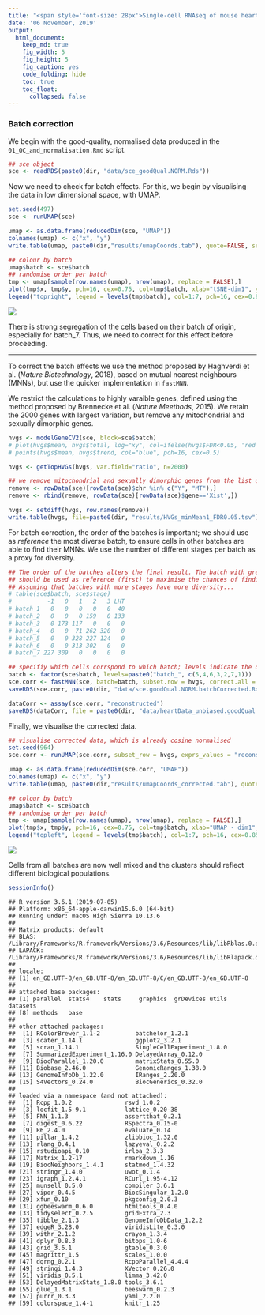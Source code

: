 ```yaml
---
title: "<span style='font-size: 28px'>Single-cell RNAseq of mouse heart development</style>"
date: '06 November, 2019'
output:
  html_document:
    keep_md: true
    fig_width: 5
    fig_height: 5
    fig_caption: yes
    code_folding: hide
    toc: true
    toc_float: 
      collapsed: false
---
```





### Batch correction

We begin with the good-quality, normalised data produced in the `01_QC_and_normalisation.Rmd` script.


```r
## sce object
sce <- readRDS(paste0(dir, "data/sce_goodQual.NORM.Rds"))
```

Now we need to check for batch effects. For this, we begin by visualising the data in low dimensional space, with UMAP.


```r
set.seed(497)
sce <- runUMAP(sce)

umap <- as.data.frame(reducedDim(sce, "UMAP"))
colnames(umap) <- c("x", "y")
write.table(umap, paste0(dir,"results/umapCoords.tab"), quote=FALSE, sep="\t")

## colour by batch
umap$batch <- sce$batch
## randomise order per batch
tmp <- umap[sample(row.names(umap), nrow(umap), replace = FALSE),]
plot(tmp$x, tmp$y, pch=16, cex=0.75, col=tmp$batch, xlab="tSNE-dim1", ylab="tSNE-dim2", bty="l")
legend("topright", legend = levels(tmp$batch), col=1:7, pch=16, cex=0.85)
```

![](02_batchCorrection_files/figure-html/umap-1.png)<!-- -->

There is strong segregation of the cells based on their batch of origin, especially for batch_7. Thus, we need to correct for this effect before proceeding.

----

To correct the batch effects we use the method proposed by Haghverdi et al. (*Nature Biotechnology*, 2018), based on mutual nearest neighbours (MNNs), but use the quicker implementation in `fastMNN`. 

We restrict the calculations to highly varaible genes, defined using the method proposed by Brennecke et al. (*Nature Meethods*, 2015). We retain the 2000 genes with largest variation, but remove any mitochondrial and sexually dimorphic genes.


```r
hvgs <- modelGeneCV2(sce, block=sce$batch)
# plot(hvgs$mean, hvgs$total, log="xy", col=ifelse(hvgs$FDR<0.05, 'red', 'black'))
# points(hvgs$mean, hvgs$trend, col="blue", pch=16, cex=0.5)

hvgs <- getTopHVGs(hvgs, var.field="ratio", n=2000)

## we remove mitochondrial and sexually dimorphic genes from the list of HVGs
remove <- rowData(sce)[rowData(sce)$chr %in% c("Y", "MT"),]
remove <- rbind(remove, rowData(sce)[rowData(sce)$gene=='Xist',])

hvgs <- setdiff(hvgs, row.names(remove))
write.table(hvgs, file=paste0(dir, "results/HVGs_minMean1_FDR0.05.tsv"), quote = FALSE, col.names = FALSE, row.names = FALSE)
```

For batch correction, the order of the batches is important; we should use as *reference* the most diverse batch, to ensure cells in other batches are able to find their MNNs. We use the number of different stages per batch as a proxy for diversity.


```r
## The order of the batches alters the final result. The batch with greatest diversity
## should be used as reference (first) to maximise the chances of finding MNNs. 
## Assuming that batches with more stages have more diversity...
# table(sce$batch, sce$stage)
#          -1   0   1   2   3 LHT
# batch_1   0   0   0   0   0  40
# batch_2   0   0   0 159   0 133
# batch_3   0 173 117   0   0   0
# batch_4   0   0  71 262 320   0
# batch_5   0   0 328 227 124   0
# batch_6   0   0 313 302   0   0
# batch_7 227 309   0   0   0   0

## specifiy which cells corrspond to which batch; levels indicate the order for merging
batch <- factor(sce$batch, levels=paste0("batch_", c(5,4,6,3,2,7,1)))
sce.corr <- fastMNN(sce, batch=batch, subset.row = hvgs, correct.all = TRUE)
saveRDS(sce.corr, paste0(dir, "data/sce.goodQual.NORM.batchCorrected.Rds"))

dataCorr <- assay(sce.corr, "reconstructed")
saveRDS(dataCorr, file = paste0(dir, "data/heartData_unbiased.goodQual.NORM.batchCorrected.Rds"))
```

Finally, we visualise the corrected data.


```r
## visualise corrected data, which is already cosine normalised
set.seed(964)
sce.corr <- runUMAP(sce.corr, subset_row = hvgs, exprs_values = "reconstructed")

umap <- as.data.frame(reducedDim(sce.corr, "UMAP"))
colnames(umap) <- c("x", "y")
write.table(umap, paste0(dir,"results/umapCoords_corrected.tab"), quote=FALSE, sep="\t")

## colour by batch
umap$batch <- sce$batch
## randomise order per batch
tmp <- umap[sample(row.names(umap), nrow(umap), replace = FALSE),]
plot(tmp$x, tmp$y, pch=16, cex=0.75, col=tmp$batch, xlab="UMAP - dim1", ylab="UMAP - dim2", bty="l")
legend("topleft", legend = levels(tmp$batch), col=1:7, pch=16, cex=0.85)
```

![](02_batchCorrection_files/figure-html/umap_corrected-1.png)<!-- -->

Cells from all batches are now well mixed and the clusters should reflect different biological populations.


```r
sessionInfo()
```

```
## R version 3.6.1 (2019-07-05)
## Platform: x86_64-apple-darwin15.6.0 (64-bit)
## Running under: macOS High Sierra 10.13.6
## 
## Matrix products: default
## BLAS:   /Library/Frameworks/R.framework/Versions/3.6/Resources/lib/libRblas.0.dylib
## LAPACK: /Library/Frameworks/R.framework/Versions/3.6/Resources/lib/libRlapack.dylib
## 
## locale:
## [1] en_GB.UTF-8/en_GB.UTF-8/en_GB.UTF-8/C/en_GB.UTF-8/en_GB.UTF-8
## 
## attached base packages:
## [1] parallel  stats4    stats     graphics  grDevices utils     datasets 
## [8] methods   base     
## 
## other attached packages:
##  [1] RColorBrewer_1.1-2          batchelor_1.2.1            
##  [3] scater_1.14.1               ggplot2_3.2.1              
##  [5] scran_1.14.1                SingleCellExperiment_1.8.0 
##  [7] SummarizedExperiment_1.16.0 DelayedArray_0.12.0        
##  [9] BiocParallel_1.20.0         matrixStats_0.55.0         
## [11] Biobase_2.46.0              GenomicRanges_1.38.0       
## [13] GenomeInfoDb_1.22.0         IRanges_2.20.0             
## [15] S4Vectors_0.24.0            BiocGenerics_0.32.0        
## 
## loaded via a namespace (and not attached):
##  [1] Rcpp_1.0.2               rsvd_1.0.2              
##  [3] locfit_1.5-9.1           lattice_0.20-38         
##  [5] FNN_1.1.3                assertthat_0.2.1        
##  [7] digest_0.6.22            RSpectra_0.15-0         
##  [9] R6_2.4.0                 evaluate_0.14           
## [11] pillar_1.4.2             zlibbioc_1.32.0         
## [13] rlang_0.4.1              lazyeval_0.2.2          
## [15] rstudioapi_0.10          irlba_2.3.3             
## [17] Matrix_1.2-17            rmarkdown_1.16          
## [19] BiocNeighbors_1.4.1      statmod_1.4.32          
## [21] stringr_1.4.0            uwot_0.1.4              
## [23] igraph_1.2.4.1           RCurl_1.95-4.12         
## [25] munsell_0.5.0            compiler_3.6.1          
## [27] vipor_0.4.5              BiocSingular_1.2.0      
## [29] xfun_0.10                pkgconfig_2.0.3         
## [31] ggbeeswarm_0.6.0         htmltools_0.4.0         
## [33] tidyselect_0.2.5         gridExtra_2.3           
## [35] tibble_2.1.3             GenomeInfoDbData_1.2.2  
## [37] edgeR_3.28.0             viridisLite_0.3.0       
## [39] withr_2.1.2              crayon_1.3.4            
## [41] dplyr_0.8.3              bitops_1.0-6            
## [43] grid_3.6.1               gtable_0.3.0            
## [45] magrittr_1.5             scales_1.0.0            
## [47] dqrng_0.2.1              RcppParallel_4.4.4      
## [49] stringi_1.4.3            XVector_0.26.0          
## [51] viridis_0.5.1            limma_3.42.0            
## [53] DelayedMatrixStats_1.8.0 tools_3.6.1             
## [55] glue_1.3.1               beeswarm_0.2.3          
## [57] purrr_0.3.3              yaml_2.2.0              
## [59] colorspace_1.4-1         knitr_1.25
```
